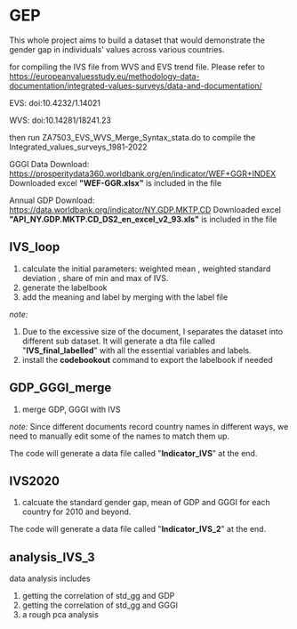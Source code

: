 # GEP
This whole project aims to build a dataset that would demonstrate the gender gap in individuals' values across various countries.

for compiling the IVS file from WVS and EVS trend file.
Please refer to https://europeanvaluesstudy.eu/methodology-data-documentation/integrated-values-surveys/data-and-documentation/ 

EVS: doi:10.4232/1.14021

WVS: doi:10.14281/18241.23

then run ZA7503_EVS_WVS_Merge_Syntax_stata.do to compile the Integrated_values_surveys_1981-2022

GGGI Data Download: https://prosperitydata360.worldbank.org/en/indicator/WEF+GGR+INDEX
Downloaded excel **"WEF-GGR.xlsx"** is included in the file

Annual GDP Download: https://data.worldbank.org/indicator/NY.GDP.MKTP.CD
Downloaded excel **"API_NY.GDP.MKTP.CD_DS2_en_excel_v2_93.xls"** is included in the file


## IVS_loop
1. calculate the initial parameters: weighted mean , weighted standard deviation , share of min and max of IVS.
2. generate the labelbook
3. add the meaning and label by merging with the label file

*note:*
1. Due to the excessive size of the document, I separates the dataset into different sub dataset. It will generate a dta file called "**IVS_final_labelled**" with all the essential variables and labels.
2. install the  **codebookout** command to export the labelbook if needed


## GDP_GGGI_merge
1. merge GDP, GGGI with IVS

*note:*
Since different documents record country names in different ways, we need to manually edit some of the names to match them up. 

The code will generate a data file called "**Indicator_IVS**" at the end.

## IVS2020
1. calcuate the standard gender gap, mean of GDP and GGGI for each country for 2010 and beyond.

The code will generate a data file called "**Indicator_IVS_2**" at the end.

## analysis_IVS_3
data analysis includes
1. getting the correlation of std_gg and GDP
2. getting the correlation of std_gg and GGGI
3. a rough pca analysis
